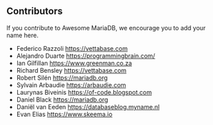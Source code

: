 ## Contributors

If you contribute to Awesome MariaDB, we encourage you to add your name here.

- Federico Razzoli https://vettabase.com
- Alejandro Duarte https://programmingbrain.com/
- Ian Gilfillan https://www.greenman.co.za
- Richard Bensley https://vettabase.com
- Robert Silén https://mariadb.org
- Sylvain Arbaudie https://arbaudie.com
- Laurynas Biveinis https://of-code.blogspot.com
- Daniel Black https://mariadb.org
- Daniël van Eeden https://databaseblog.myname.nl
- Evan Elias https://www.skeema.io
